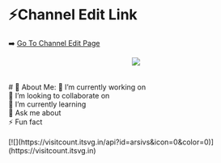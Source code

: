# ⚡Channel Edit Link
➡️ [Go To Channel Edit Page](https://channeleditor.github.io/LG/)
<div align="center">
  <img src="https://channeleditor.github.io/LG/inc/demo.gif"  />
</div>
<br><br>
# 💫 About Me:
🔭 I’m currently working on<br>
👯 I’m looking to collaborate on<br>
🌱 I’m currently learning<br>
💬 Ask me about<br>
⚡ Fun fact
<br><br>
[![](https://visitcount.itsvg.in/api?id=arsivs&icon=0&color=0)](https://visitcount.itsvg.in)

